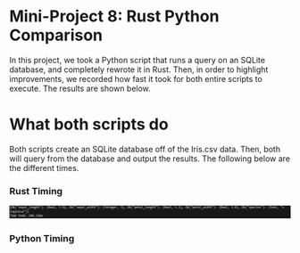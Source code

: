 # Mini-Project 8: Rust Python Comparison

In this project, we took a Python script that runs a query on an SQLite database, and completely rewrote it in Rust. Then, in order to highlight improvements, we recorded how fast it took for both entire scripts to execute. The results are shown below.

# What both scripts do
Both scripts create an SQLite database off of the Iris.csv data. Then, both will query from the database and output the results. The following below are the different times.

### Rust Timing
![Alt text](image.png)

### Python Timing
